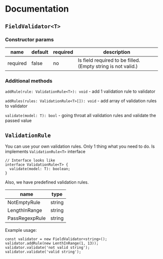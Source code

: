 # Documentation

## `FieldValidator<T>`
### Constructor params
| name | default | required | description |
| --- | --- | --- | --- |
| required | false | no | Is field required to be filled. (Empty string is not valid.) |


### Additional methods

```addRule(rule: ValidationRule<T>): void``` - add 1 validation rule to validator

```addRules(rules: ValidationRule<T>[]): void``` - add array of validation rules to validator

```validate(model: T): bool``` - going throat all validation rules and validate the passed value


## `ValidationRule`

You can use your own validation rules. Only 1 thing what you need to do. Is implements `ValidationRule<T>` interface

```
// Interface looks like
interface ValidationRule<T> {
  validate(model: T): boolean;
}
```

Also, we have predefined validation rules.

| name | type |
| --- | --- |
| NotEmptyRule | string |
| LengthInRange | string |
| PassRegexpRule | string |

Example usage:

```
const validator = new FieldValidator<string>();
validator.addRule(new LenthInRange(1, 13));
validator.validate('not valid string');
validator.validate('valid string');
```
